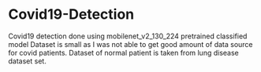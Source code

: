 # Covid19-Detection
Covid19 detection done using mobilenet_v2_130_224 pretrained classified model
Dataset is small as I was not able to get good amount of data source for covid patients. Dataset of normal patient is taken from lung disease dataset set.

